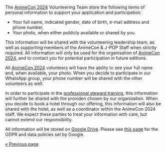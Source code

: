 The [AnimeCon 2024](https://animecon.nl) Volunteering Team store the following items of personal
information to support your application and participation:

  * Your full name, indicated gender, date of birth, e-mail address and phone number,
  * Your photo, when either publicly available or shared by you.

This information will be shared with the volunteering leadership team, as well as supporting members
of the AnimeCon & J-POP Staff when strictly required. All information will only be used for the
organisation of [AnimeCon 2024](https://animecon.nl), and to contact you for potential participation
in future editions.

All [AnimeCon 2024](https://animecon.nl) volunteers will have the ability to see your full name and,
when available, your photo. When you decide to participate in our WhatsApp group, your phone number
will be shared with the other volunteers as well.

In order to participate in the [professional steward training](training.html), this information will
further be shared with the providen chosen by our organisation. When you decide to book a hotel
through our offering, this information will also be shared with the hotel, as well as a coordinator
within the AnimeCon 2024 staff. We expect these parties to treat your information with care, but
cannot extend our responsibility.

All information will be stored on [Google Drive](https://www.google.com/drive/). Please see
[this page](https://privacy.google.com/businesses/compliance/#!?modal_active=none) for the GDPR and
data policies set by Google.

[« Previous page](/registration/2024-regular/)
